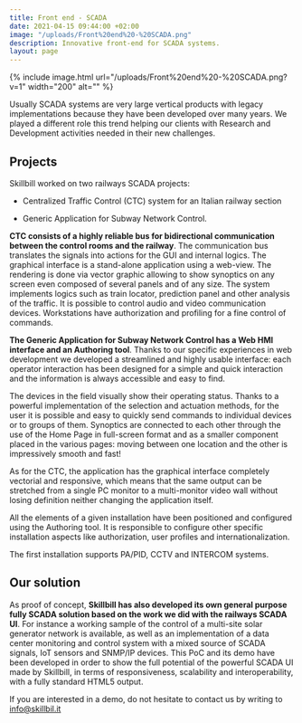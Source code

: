 ```yaml
---
title: Front end - SCADA
date: 2021-04-15 09:44:00 +02:00
image: "/uploads/Front%20end%20-%20SCADA.png"
description: Innovative front-end for SCADA systems.
layout: page
---
```


{% include image.html url="/uploads/Front%20end%20-%20SCADA.png?v=1" width="200" alt="" %}


Usually SCADA systems are very large vertical products with legacy implementations because they have been developed over many years. We played a different role this trend helping our clients with Research and Development activities needed in their new challenges.

## Projects

Skillbill worked on two railways SCADA projects:

* Centralized Traffic Control (CTC) system for an Italian railway section 

* Generic Application for Subway Network Control.

**CTC consists of a highly reliable bus for bidirectional communication between the control rooms and the railway**. The communication bus translates the signals into actions for the GUI and internal logics. The graphical interface is a stand-alone application using a web-view.
The rendering is done via vector graphic allowing to show synoptics on any screen even composed of several panels and of any size.
The system implements logics such as train locator, prediction panel and other analysis of the traffic.
It is possible to control audio and video communication devices.
Workstations have authorization and profiling for a fine control of commands.

**The Generic Application for Subway Network Control has a Web HMI interface and an Authoring tool**.
Thanks to our specific experiences in web development we developed a streamlined and highly usable interface: each operator interaction has been designed for a simple and quick interaction and the information is always accessible and easy to find.

The devices in the field visually show their operating status.
Thanks to a powerful implementation of the selection and actuation methods, for the user it is possible and easy to quickly send commands to individual devices or to groups of them.
Synoptics are connected to each other through the use of the Home Page in full-screen format and as a smaller component placed in the various pages: moving between one location and the other is impressively smooth and fast!

As for the CTC, the application has the graphical interface completely vectorial and responsive, which means that the same output can be stretched from a single PC monitor to a multi-monitor video wall without losing definition neither changing the application itself.

All the elements of a given installation have been positioned and configured using the Authoring tool. It is responsible to configure other specific installation aspects like authorization, user profiles and internationalization.

The first installation supports PA/PID, CCTV and INTERCOM systems.

## Our solution

As proof of concept, **Skillbill has also developed its own general purpose fully SCADA solution based on the work we did with the railways SCADA UI**. For instance a working sample of the control of a multi-site solar generator network is available, as well as an implementation of a data center monitoring and control system with a mixed source of SCADA signals, IoT sensors and SNMP/IP devices. This PoC and its demo have been developed in order to show the full potential of the powerful SCADA UI made by Skillbill, in terms of responsiveness, scalability and interoperability, with a fully standard HTML5 output.

If you are interested in a demo, do not hesitate to contact us by writing to info@skillbil.it